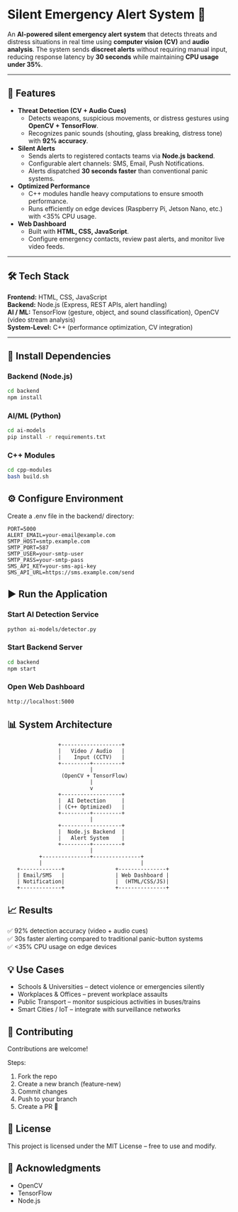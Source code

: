 # Silent Emergency Alert System 🚨

An **AI-powered silent emergency alert system** that detects threats and distress situations in real time using **computer vision (CV)** and **audio analysis**. The system sends **discreet alerts** without requiring manual input, reducing response latency by **30 seconds** while maintaining **CPU usage under 35%**.

---

## 📌 Features
- **Threat Detection (CV + Audio Cues)**
  - Detects weapons, suspicious movements, or distress gestures using **OpenCV + TensorFlow**.
  - Recognizes panic sounds (shouting, glass breaking, distress tone) with **92% accuracy**.
- **Silent Alerts**
  - Sends alerts to registered contacts teams via **Node.js backend**.
  - Configurable alert channels: SMS, Email, Push Notifications.
  - Alerts dispatched **30 seconds faster** than conventional panic systems.
- **Optimized Performance**
  - C++ modules handle heavy computations to ensure smooth performance.
  - Runs efficiently on edge devices (Raspberry Pi, Jetson Nano, etc.) with <35% CPU usage.
- **Web Dashboard**
  - Built with **HTML, CSS, JavaScript**.
  - Configure emergency contacts, review past alerts, and monitor live video feeds.

---

## 🛠️ Tech Stack
**Frontend:** HTML, CSS, JavaScript  
**Backend:** Node.js (Express, REST APIs, alert handling)  
**AI / ML:** TensorFlow (gesture, object, and sound classification), OpenCV (video stream analysis)  
**System-Level:** C++ (performance optimization, CV integration)

---

## 🔧 Install Dependencies

### Backend (Node.js)
```bash
cd backend
npm install
```

### AI/ML (Python)
```bash
cd ai-models
pip install -r requirements.txt
```

### C++ Modules
```bash
cd cpp-modules
bash build.sh
```

## ⚙️ Configure Environment
Create a .env file in the backend/ directory:

```
PORT=5000
ALERT_EMAIL=your-email@example.com
SMTP_HOST=smtp.example.com
SMTP_PORT=587
SMTP_USER=your-smtp-user
SMTP_PASS=your-smtp-pass
SMS_API_KEY=your-sms-api-key
SMS_API_URL=https://sms.example.com/send
```

## ▶️ Run the Application
### Start AI Detection Service
```bash
python ai-models/detector.py
```

### Start Backend Server
```bash
cd backend
npm start
```

### Open Web Dashboard
```bash
http://localhost:5000
```

## 📊 System Architecture
```
                +-------------------+
                |   Video / Audio   |
                |    Input (CCTV)   |
                +---------+---------+
                          |
                 (OpenCV + TensorFlow)
                          |
                          v
                +-------------------+
                |  AI Detection     |
                | (C++ Optimized)   |
                +---------+---------+
                          |
                +-------------------+
                |  Node.js Backend  |
                |   Alert System    |
                +---------+---------+
                          |
          +---------------+---------------+
          |                               |
   +-------------+                +---------------+
   | Email/SMS   |                | Web Dashboard |
   | Notification|                |  (HTML/CSS/JS)|
   +-------------+                +---------------+
```

## 📈 Results
✅ 92% detection accuracy (video + audio cues)  
✅ 30s faster alerting compared to traditional panic-button systems  
✅ <35% CPU usage on edge devices  

## 💡 Use Cases
- Schools & Universities – detect violence or emergencies silently
- Workplaces & Offices – prevent workplace assaults
- Public Transport – monitor suspicious activities in buses/trains
- Smart Cities / IoT – integrate with surveillance networks

## 🤝 Contributing
Contributions are welcome!  

Steps:  
1. Fork the repo  
2. Create a new branch (feature-new)  
3. Commit changes  
4. Push to your branch  
5. Create a PR 🚀  

## 📜 License
This project is licensed under the MIT License – free to use and modify.

## 🙌 Acknowledgments
- OpenCV
- TensorFlow
- Node.js
